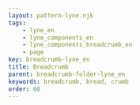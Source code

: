 ```yaml
---
layout: pattern-lyne.njk
tags: 
    - lyne_en
    - lyne_components_en
    - lyne_components_breadcrumb_en
    - page
key: breadcrumb-lyne_en
title: Breadcrumb
parent: breadcrumb-folder-lyne_en
keywords: breadcrumb, bread, crumb
order: 60
---
```

